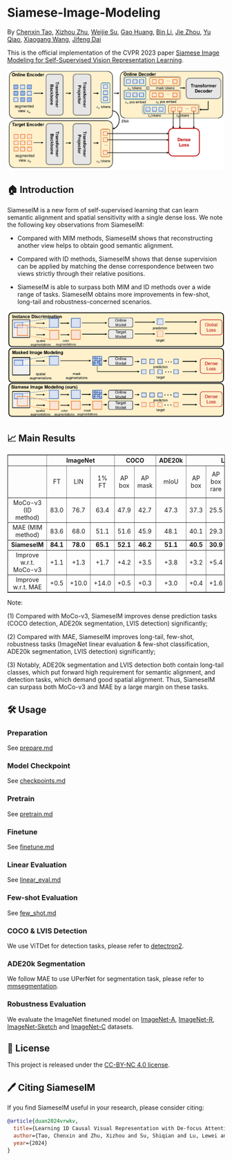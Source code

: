 # Siamese-Image-Modeling

By [Chenxin Tao](https://scholar.google.com/citations?user=sXHFIBkAAAAJ&hl=zh-CN),
[Xizhou Zhu](https://scholar.google.com/citations?user=02RXI00AAAAJ),
[Weijie Su](https://www.weijiesu.com/),
[Gao Huang](http://www.gaohuang.net/),
[Bin Li](http://staff.ustc.edu.cn/~binli/),
[Jie Zhou](https://scholar.google.com/citations?user=6a79aPwAAAAJ&hl=en),
[Yu Qiao](https://scholar.google.com.hk/citations?user=gFtI-8QAAAAJ&hl=en),
[Xiaogang Wang](http://www.ee.cuhk.edu.hk/~xgwang/),
[Jifeng Dai](https://jifengdai.org/)

This is the official implementation of the CVPR 2023 paper [Siamese Image Modeling for Self-Supervised Vision Representation Learning](https://arxiv.org/pdf/2206.01204.pdf).

![SiameseIM-overview](./figs/overview.png)

## 🏠 Introduction

SiameseIM is a new form of self-supervised learning that can learn semantic alignment and spatial sensitivity with a single dense loss. We note the following key observations from SiameseIM:

- Compared with MIM methods, SiameseIM shows that reconstructing another view helps to obtain good semantic alignment.

- Compared with ID methods, SiameseIM shows that dense supervision can be applied by matching the dense correspondence between two views strictly through their relative positions. 

- SiameseIM is able to surpass both MIM and ID methods over a wide range of tasks. SiameseIM obtains more improvements in few-shot, long-tail and robustness-concerned scenarios.


![SiameseIM-comparison](./figs/comparison.png)


## 📈 Main Results

<table border="1" width="100%">
  <tr align="center">
    <th></th>
    <th colspan="3">ImageNet</th>
    <th colspan="2">COCO</th>
    <th>ADE20k</th>
    <th colspan="4">LVIS</th>
    <th colspan="4">Robustness</th>
  </tr>
  <tr align="center">
    <td></td><td>FT</td><td>LIN</td><td>1% FT</td><td>AP box</td><td>AP mask</td><td>mIoU</td><td>AP box</td><td>AP box rare</td><td>AP mask</td><td>AP mask rare</td><td>IN-A top-1</td><td>IN-R top-1</td><td>IN-Sketch top-1</td><td>IN-C 1-mCE</td>
  </tr>
  <tr align="center">
    <td>MoCo-v3 (ID method)</td><td>83.0</td><td>76.7</td><td>63.4</td><td>47.9</td><td>42.7</td><td>47.3</td><td>37.3</td><td>25.5</td><td>35.3</td><td>25.8</td><td>32.4</td><td>49.8</td><td>35.9</td><td>55.4</td>
  </tr>
  <tr align="center">
    <td>MAE (MIM method)</td><td>83.6</td><td>68.0</td><td>51.1</td><td>51.6</td><td>45.9</td><td>48.1</td><td>40.1</td><td>29.3</td><td>38.1</td><td>29.1</td><td>35.9</td><td>48.3</td><td>34.5</td><td>48.3</td>
  </tr>
  <tr align="center">
    <td><b>SiameseIM</b></td><td><b>84.1</b></td><td><b>78.0</b></td><td><b>65.1</b></td><td><b>52.1</b></td><td><b>46.2</b></td><td><b>51.1</b></td><td><b>40.5</b></td><td><b>30.9</b></td><td><b>38.1</b></td><td><b>30.1</b></td><td><b>43.8</b></td><td><b>52.5</b></td><td><b>38.3</b></td><td><b>57.1</b></td>
  </tr>
  <tr align="center">
    <td>Improve w.r.t. MoCo-v3</td><td>+1.1</td><td>+1.3</td><td>+1.7</td><td>+4.2</td><td>+3.5</td><td>+3.8</td><td>+3.2</td><td>+5.4</td><td>+2.8</td><td>+4.3</td><td>+11.4</td><td>+2.7</td><td>+2.4</td><td>+1.7</td>
  </tr>
  <tr align="center">
    <td>Improve w.r.t. MAE</td><td>+0.5</td><td>+10.0</td><td>+14.0</td><td>+0.5</td><td>+0.3</td><td>+3.0</td><td>+0.4</td><td>+1.6</td><td>+0.0</td><td>+1.0</td><td>+7.9</td><td>+4.2</td><td>+3.8</td><td>+8.8</td>
  </tr>
</table>


Note:

(1) Compared with MoCo-v3, SiameseIM improves dense prediction tasks (COCO detection, ADE20k segmentation, LVIS detection) significantly;

(2) Compared with MAE, SiameseIM improves long-tail, few-shot, robustness tasks (ImageNet linear evaluation & few-shot classification, ADE20k segmentation, LVIS detection) significantly;

(3) Notably, ADE20k segmentation and LVIS detection both contain long-tail classes, which put forward high requirement for semantic alignment, and detection tasks, which demand good spatial alignment. Thus, SiameseIM can surpass both MoCo-v3 and MAE by a large margin on these tasks.


## 🛠️ Usage
### Preparation

See [prepare.md](docs/prepare.md)

### Model Checkpoint

See [checkpoints.md](docs/checkpoints.md)

### Pretrain

See [pretrain.md](docs/pretrain.md)

### Finetune

See [finetune.md](docs/finetune.md)

### Linear Evaluation

See [linear_eval.md](docs/linear_eval.md)

### Few-shot Evaluation

See [few_shot.md](docs/few_shot.md)

### COCO & LVIS Detection

We use ViTDet for detection tasks, please refer to [detectron2](https://github.com/facebookresearch/detectron2/tree/main/projects/ViTDet).

### ADE20k Segmentation

We follow MAE to use UPerNet for segmentation task, please refer to [mmsegmentation](https://github.com/open-mmlab/mmsegmentation/tree/main/configs/mae).

### Robustness Evaluation

We evaluate the ImageNet finetuned model on [ImageNet-A](https://github.com/hendrycks/natural-adv-examples), [ImageNet-R](https://github.com/hendrycks/imagenet-r), [ImageNet-Sketch](https://github.com/HaohanWang/ImageNet-Sketch) and [ImageNet-C](https://github.com/hendrycks/robustness) datasets.


## 📃 License

This project is released under the [CC-BY-NC 4.0 license](./LICENSE).

## 🖊️ Citing SiameseIM
If you find SiameseIM useful in your research, please consider citing:
```bibtex
@article{duan2024vrwkv,
  title={Learning 1D Causal Visual Representation with De-focus Attention Networks},
  author={Tao, Chenxin and Zhu, Xizhou and Su, Shiqian and Lu, Lewei and Tian, Changyao and Luo, Xuan and Huang, Gao and Li, Hongsheng and Qiao, Yu and Zhou, Jie and Dai, Jifeng},
  year={2024}
}
```
